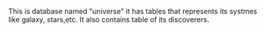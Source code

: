 This is database named "universe" it has tables that represents its systmes like galaxy, stars,etc. It also contains table of its discoverers.
